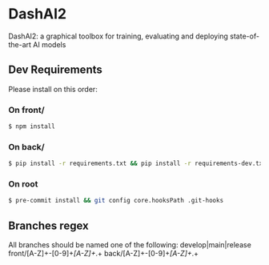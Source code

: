 # DashAI2
DashAI2: a graphical toolbox for training, evaluating and deploying state-of-the-art AI models

## Dev Requirements

Please install on this order:

### On front/

```bash
$ npm install
```

### On back/

```bash
$ pip install -r requirements.txt && pip install -r requirements-dev.txt
```

### On root

```bash
$ pre-commit install && git config core.hooksPath .git-hooks
```

## Branches regex

All branches should be named one of the following:
develop|main|release
front/[A-Z]+-[0-9]+_[A-Z]+_.+
back/[A-Z]+-[0-9]+_[A-Z]+_.+
